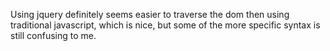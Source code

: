 Using jquery definitely seems easier to traverse the dom then using traditional javascript, which is nice, but some of the more specific syntax is still confusing to me.
